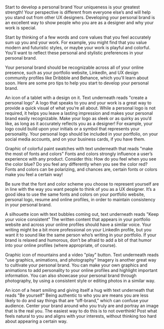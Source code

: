 Start to develop a personal brand
Your uniqueness is your greatest strength! Your perspective is different from everyone else’s and will help you stand out from other UX designers. Developing your personal brand is an excellent way to show people who you are as a designer and why your work is special.

Start by thinking of a few words and core values that you feel accurately sum up you and your work. For example, you might find that you value modern and futuristic styles, or maybe your work is playful and colorful. You'll want to reflect these personal and stylistic preferences in your personal brand. 

Your personal brand should be recognizable across all of your online presence, such as your portfolio website, LinkedIn, and UX design community profiles like Dribbble and Behance, which you'll learn about soon. Here are some pro tips to help you start to develop your personal brand.

An icon of a tablet with a design on it. Text underneath reads "create a personal logo"
A logo that speaks to you and your work is a great way to provide a quick visual of what you’re all about. While a personal logo is not required, it helps you leave a lasting impression and makes your personal brand easily recognizable. Make your logo as sleek or as quirky as you’d like, as long as it accurately reflects you as a designer! For example, your logo could build upon your initials or a symbol that represents your personality. Your personal logo should be included in your portfolio, on your social media accounts, and on your business cards, if you have them. 

Graphic of colorful paint swatches with text underneath that reads "make the most of fonts and colors"
Fonts and colors strongly influence a user’s experience with any product. Consider this: How do you feel when you see the color blue? Do you feel any differently when you see the color red? Fonts and colors can be polarizing, and chances are, certain fonts or colors make you feel a certain way!

Be sure that the font and color scheme you choose to represent yourself are in line with the way you want people to think of you as a UX designer. It’s a good idea to use the same fonts and colors on your portfolio website, personal logo, resume and online profiles, in order to maintain consistency in your personal brand.

A silhouette icon with text bubbles coming out, text underneath reads "Keep your voice consistent"
The written content that appears in your portfolio website and across your online profiles should have a similar voice. Your writing might be a bit more professional on your LinkedIn profile, but you want it to sound like the same person who’s writing in your portfolio. If your brand is relaxed and humorous, don’t be afraid to add a bit of that humor into your online profiles (where appropriate, of course).

Graphic icon of mountains and a video "play" button. Text underneath reads "use graphics, animations, and photography"
Imagery is another great way to cultivate your personal brand. You can make your own graphics and animations to add personality to your online profiles and highlight important information. You can also showcase your personal brand through photography, by using a consistent style or editing photos in a similar way.

An icon of a heart smiling and giving itself a hug with text underneath that reads "Be yourself"
Being authentic to who you are means you are less likely to do and say things that are “off-brand,” which can confuse your audience. Center your brand around who you truly are and portray an image that is the real you. The easiest way to do this is to not overthink! Post what feels natural to you and aligns with your interests, without thinking too hard about appearing a certain way.

